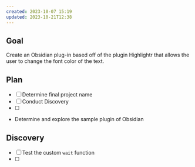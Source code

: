 ```yaml
---
created: 2023-10-07 15:19
updated: 2023-10-21T12:38
---
```

## Goal
Create an Obsidian plug-in based off of the plugin Highlightr that allows the  user to change the font color of the text.
## Plan
- [ ] Determine final project name
- [ ] Conduct Discovery
- [ ] 
- Determine and explore the sample plugin of Obsidian
## Discovery
- [ ] Test the custom `wait` function
- [ ] 
